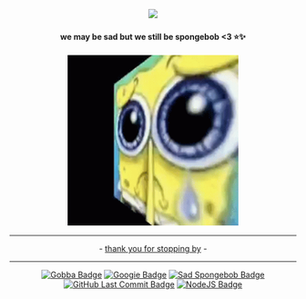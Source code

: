 <div align="center">

<p align="center">
  <a href="https://github.com/1up64"> 
<img src="https://imgur.com/a/TDHzLEg" /></a>
</p>

#### we may be sad but we still be spongebob <3 ⭐️✨

<img src="https://github.com/1up64/Sad-Spongebob/blob/main/docs/angai313-spongebob-sad.gif?raw=true" alt="Sad Spongebob" width="300"/><br>
<hr>
<p align="center">
-
<a href="./thankyou.md">thank you for stopping by</a>
-
</p>
<hr>

[![Gobba Badge](https://custom-icon-badges.demolab.com/badge/approved-purple?style=plastic&label=gobba&logoColor=&logo=fathers-day-rock)](https://gaxle.vercel.app "gobba axle")
[![Googie Badge](https://custom-icon-badges.demolab.com/badge/approved-5C4033?style=plastic&label=googie&logoColor=&logo=googie)](http://bribble.co/dog.html "googie web")
 [![Sad Spongebob Badge](https://custom-icon-badges.demolab.com/badge/spongebob-yellow?style=plastic&label=sad&logoColor=&logo=sad-spongebob)](https://for-vercel-yay.vercel.app "sad spongebob")
 [![GitHub Last Commit Badge](https://custom-icon-badges.demolab.com/github/last-commit/1up64/Sad-Spongebob?logo=history&logoColor=white&style=plastic)](https://github.com/1up64/Sad-Spongebob/commits/main "last commit") [![NodeJS Badge](https://custom-icon-badges.demolab.com/github/actions/workflow/status/1up64/Sad-Spongebob/webpack.yml?&style=plastic&branch=main&logo=check-circle-fill&logoColor=white)](https://nodejs.org/en "I hate NodeJS")
</div>
